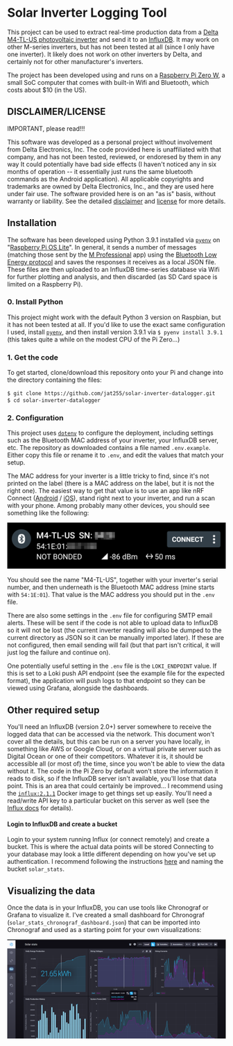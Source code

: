 # Solar Inverter Logging Tool

This project can be used to extract real-time production data from a 
[Delta M4-TL-US photovoltaic inverter](https://www.delta-americas.com/Products/CategoryListT1.aspx?CID=0505&PID=3998&hl=en-US&Name=M4-TL-US%20%7C%20M5-TL-US%20%7C%20M6-TL-US%20%7C%20M8-TL-US%20%7C%20M10-TL-US) 
and send it to an [InfluxDB](https://www.influxdata.com/products/influxdb-overview/).
It may work on other M-series inverters, but has not been tested at all (since
I only have one inverter). It likely does not work on other inverters by Delta,
and certainly not for other manufacturer's inverters.

The project has been developed using and runs on a 
[Raspberry Pi Zero W](https://www.raspberrypi.org/products/raspberry-pi-zero-w/),
a small SoC computer that comes with built-in Wifi and Bluetooth, which costs
about $10 (in the US). 

## DISCLAIMER/LICENSE

IMPORTANT, please read!!! 

This software was developed as a personal project without involvement from
Delta Electronics, Inc. The code provided here is unaffiliated with that company,
and has not been tested, reviewed, or endoresed by them in any way
It could potentially have bad side effects (I haven't noticed any
in six months of operation -- it essentially just runs the same bluetooth commands
as the Android application). All applicable copyrights and trademarks are owned 
by Delta Electronics, Inc., and they are used here under fair use. The software
provided here is on an "as is" basis, without warranty or liability. See
the detailed [disclaimer](./DISCLAIMER.md) and [license](./LICENSE) for 
more details.

## Installation

The software has been developed using Python 3.9.1 installed via 
[`pyenv`](https://github.com/pyenv/pyenv) on 
"[Raspberry Pi OS Lite](https://www.raspberrypi.org/software/operating-systems/)".
In general, it sends a number of messages (matching those sent by the
[M Professional](https://play.google.com/store/apps/details?id=com.hdc.donnieli.mprofessional&hl=en_US&gl=US)
app) using the [Bluetooth Low Energy protocol](https://en.wikipedia.org/wiki/Bluetooth_Low_Energy)
and saves the responses it receives as a local JSON file. These files are
then uploaded to an InfluxDB time-series database via Wifi for further plotting
and  analysis, and then discarded (as SD Card space is limited on a Raspberry 
Pi).

### 0. Install Python
This project might work with the default Python 3 version on Raspbian,
but it has not been tested at all. If you'd like to use the 
exact same configuration I used, install 
[`pyenv`](https://github.com/pyenv/pyenv), and then install
version 3.9.1 via `$ pyenv install 3.9.1` (this takes quite a while on
the modest CPU of the Pi Zero...)

### 1. Get the code

To get started, clone/download this repository onto your Pi and
change into the directory containing the files:

```shell
$ git clone https://github.com/jat255/solar-inverter-datalogger.git
$ cd solar-inverter-datalogger
```

### 2. Configuration

This project uses [`dotenv`](https://github.com/theskumar/python-dotenv) to
configure the deployment, including settings such as the Bluetooth MAC
address of your inverter, your InfluxDB server, etc. The repository as 
downloaded contains a file named `.env.example`. Either copy this file
or rename it to `.env`, and edit the values that match your setup.

The MAC address for your inverter is a little tricky to find, since
it's not printed on the label (there is a MAC address on the label, but it is
not the right one). The easiest way to get that value is to use an app
like nRF Connect ([Android](https://play.google.com/store/apps/details?id=no.nordicsemi.android.mcp) / [iOS](https://apps.apple.com/us/app/nrf-connect-bluetooth-app/id1054362403)),
stand right next to your inverter, and run a scan with your phone. Among 
probably many other devices, you should see something like the following:

![](_static/nrf_screenshot.png)

You should see the name "M4-TL-US", together with your inverter's serial
number, and then underneath is the Bluetooth MAC address (mine starts with
`54:1E:01`). That value is the MAC address you should put in the `.env` file. 

There are also some settings in the `.env` file for configuring SMTP email
alerts. These will be sent if the code is not able to upload data to InfluxDB
so it will not be lost (the current inverter reading will also be dumped to
the current directory as JSON so it can be manually imported later). If these
are not configured, then email sending will fail (but that part isn't critical,
it will just log the failure and continue on).

One potentially useful setting in the `.env` file is the `LOKI_ENDPOINT` value.
If this is set to a Loki push API endpoint (see the example file for the expected
format), the application will push logs to that endpoint so they can be viewed using
Grafana, alongside the dashboards.

## Other required setup

You'll need an InfluxDB (version 2.0+) server somewhere to receive the logged 
data that can be accessed via the network. This document won't cover all the details,
but this can be run on a server you have locally, in something like AWS or Google
Cloud, or on a virtual private server such as Digital Ocean or one of their
competitors. Whatever it is, it should be accessible all (or most of) the time, 
since you won't be able to view the data without it. The code in the Pi Zero
by default won't store the information it reads to disk, so if the InfluxDB server
isn't available, you'll lose that data point. This is an area that could certainly
be improved... I recommend using the [`influx:2.1.1`](https://hub.docker.com/layers/influxdb/library/influxdb/2.1.1/images/sha256-65424caef0573e4d89757d7b01dea4ca8c5b31bd07732120422ac3519f200011?context=explore)
Docker image to get things set up easily. You'll need a read/write API key to a 
particular bucket on this server as well (see the
[Influx docs](https://docs.influxdata.com/influxdb/v2.0/security/tokens/create-token/)
for details).

#### Login to InfluxDB and create a bucket

Login to your system running Influx (or connect remotely) and create a bucket.
This is where the actual data points will be stored
Connecting to your database may look a little different depending on how you've
set up authentication. I recommend following the instructions
[here](https://docs.influxdata.com/influxdb/v2.1/organizations/buckets/create-bucket/)
and naming the bucket `solar_stats`.

## Visualizing the data

Once the data is in your InfluxDB, you can use tools like Chronograf or
Grafana to visualize it. I've created a small dashboard for Chronograf 
(`solar_stats_chronograf_dashboard.json`) that can be imported into Chronograf
and used as a starting point for your own visualizations:

![](_static/chronograf_screenshot.png)
